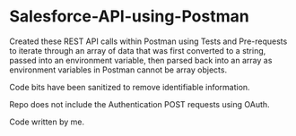 # Salesforce-API-using-Postman

Created these REST API calls within Postman using Tests and Pre-requests to iterate through an array of data that was first converted to a string, passed into an environment variable, then parsed back into an array as environment variables in Postman cannot be array objects.

Code bits have been sanitized to remove identifiable information.

Repo does not include the Authentication POST requests using OAuth.

Code written by me.
